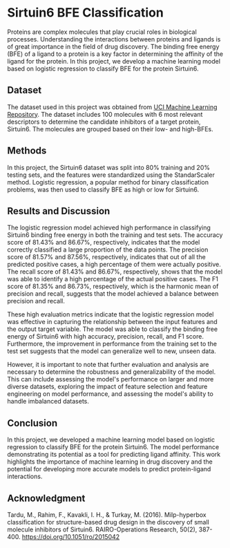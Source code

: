 # Sirtuin6 BFE Classification

Proteins are complex molecules that play crucial roles in biological processes. Understanding the interactions between proteins and ligands is of great importance in the field of drug discovery. The binding free energy (BFE) of a ligand to a protein is a key factor in determining the affinity of the ligand for the protein. In this project, we develop a machine learning model based on logistic regression to classify BFE for the protein Sirtuin6.

## Dataset

The dataset used in this project was obtained from [UCI Machine Learning Repository](!https://archive-beta.ics.uci.edu/dataset/748/sirtuin6+small+molecules-1). The dataset includes 100 molecules with 6 most relevant descriptors to determine the candidate inhibitors of a target protein, Sirtuin6. The molecules are grouped based on their low- and high-BFEs.

## Methods

In this project, the Sirtuin6 dataset was split into 80% training and 20% testing sets, and the features were standardized using the StandarScaler method. Logistic regression, a popular method for binary classification problems, was then used to classify BFE as high or low for Sirtuin6.

## Results and Discussion

The logistic regression model achieved high performance in classifying Sirtuin6 binding free energy in both the training and test sets. The accuracy score of 81.43% and 86.67%, respectively, indicates that the model correctly classified a large proportion of the data points. The precision score of 81.57% and 87.56%, respectively, indicates that out of all the predicted positive cases, a high percentage of them were actually positive. The recall score of 81.43% and 86.67%, respectively, shows that the model was able to identify a high percentage of the actual positive cases. The F1 score of 81.35% and 86.73%, respectively, which is the harmonic mean of precision and recall, suggests that the model achieved a balance between precision and recall.

These high evaluation metrics indicate that the logistic regression model was effective in capturing the relationship between the input features and the output target variable. The model was able to classify the binding free energy of Sirtuin6 with high accuracy, precision, recall, and F1 score. Furthermore, the improvement in performance from the training set to the test set suggests that the model can generalize well to new, unseen data.

However, it is important to note that further evaluation and analysis are necessary to determine the robustness and generalizability of the model. This can include assessing the model's performance on larger and more diverse datasets, exploring the impact of feature selection and feature engineering on model performance, and assessing the model's ability to handle imbalanced datasets.

## Conclusion

In this project, we developed a machine learning model based on logistic regression to classify BFE for the protein Sirtuin6. The model performance demonstrating its potential as a tool for predicting ligand affinity. This work highlights the importance of machine learning in drug discovery and the potential for developing more accurate models to predict protein-ligand interactions.

## Acknowledgment

Tardu, M., Rahim, F., Kavakli, I. H., & Turkay, M. (2016). Milp-hyperbox classification for structure-based drug design in the discovery of small molecule inhibitors of Sirtuin6. RAIRO-Operations Research, 50(2), 387-400. 
https://doi.org/10.1051/ro/2015042